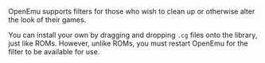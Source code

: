OpenEmu supports filters for those who wish to clean up or otherwise alter the look of their games.

You can install your own by dragging and dropping <code>.cg</code> files onto the library, just like ROMs.  However, unlike ROMs, you must restart OpenEmu for the filter to be available for use.